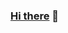 ### [Hi there](https://raw.githubusercontent.com/gith-u-b/resource_share/master/sai_compression.gif) 👋


